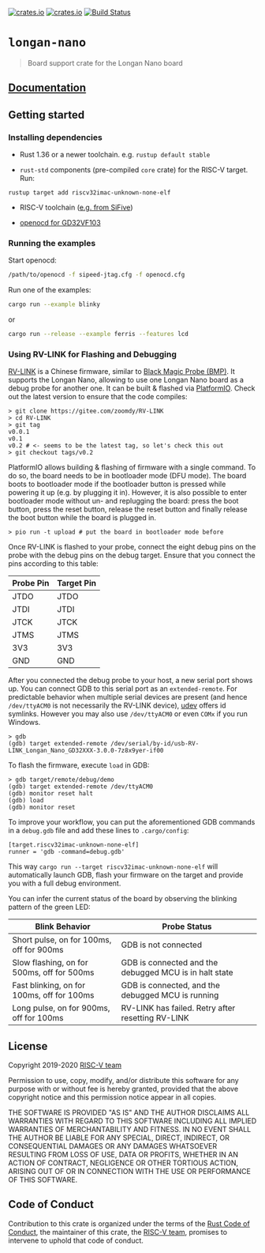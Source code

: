 [![crates.io](https://img.shields.io/crates/d/longan-nano.svg)](https://crates.io/crates/longan-nano)
[![crates.io](https://img.shields.io/crates/v/longan-nano.svg)](https://crates.io/crates/longan-nano)
[![Build Status](https://travis-ci.org/riscv-rust/longan-nano.svg?branch=master)](https://travis-ci.org/riscv-rust/longan-nano)

# `longan-nano`

> Board support crate for the Longan Nano board

## [Documentation](https://docs.rs/crate/longan-nano)

## Getting started

### Installing dependencies

- Rust 1.36 or a newer toolchain. e.g. `rustup default stable`

- `rust-std` components (pre-compiled `core` crate) for the RISC-V target. Run:

``` console
rustup target add riscv32imac-unknown-none-elf
```

- RISC-V toolchain ([e.g. from SiFive](https://static.dev.sifive.com/dev-tools/riscv64-unknown-elf-gcc-8.1.0-2019.01.0-x86_64-linux-ubuntu14.tar.gz))

- [openocd for GD32VF103](https://github.com/riscv-mcu/riscv-openocd)

### Running the examples

Start openocd:
```sh
/path/to/openocd -f sipeed-jtag.cfg -f openocd.cfg
```

Run one of the examples:
```sh
cargo run --example blinky
```
or
```sh
cargo run --release --example ferris --features lcd
```

### Using RV-LINK for Flashing and Debugging

[RV-LINK](https://gitee.com/zoomdy/RV-LINK) is a Chinese firmware, similar to
[Black Magic Probe (BMP)](https://github.com/blacksphere/blackmagic/wiki). It
supports the Longan Nano, allowing to use one Longan Nano board as a debug
probe for another one. It can be built & flashed via
[PlatformIO](https://platformio.org/). Check out the latest version to ensure
that the code compiles:

```
> git clone https://gitee.com/zoomdy/RV-LINK
> cd RV-LINK
> git tag 
v0.0.1
v0.1
v0.2 # <- seems to be the latest tag, so let's check this out
> git checkout tags/v0.2 
```

PlatformIO allows building & flashing of firmware with a single command. To do
so, the board needs to be in bootloader mode (DFU mode). The board boots to
bootloader mode if the bootloader button is pressed while powering it up (e.g.
by plugging it in). However, it is also possible to enter bootloader mode
without un- and replugging the board: press the boot button, press the reset
button, release the reset button and finally release the boot button while the
board is plugged in.

```
> pio run -t upload # put the board in bootloader mode before
```

Once RV-LINK is flashed to your probe, connect the eight debug pins on the
probe with the debug pins on the debug target. Ensure that you connect the pins
according to this table:

| Probe Pin | Target Pin |
| ---       | ---        |
| JTDO      | JTDO       |
| JTDI      | JTDI       |
| JTCK      | JTCK       |
| JTMS      | JTMS       |
| 3V3       | 3V3        |
| GND       | GND        |

After you connected the debug probe to your host, a new serial port shows up.
You can connect GDB to this serial port as an `extended-remote`. For
predictable behavior when multiple serial devices are present (and hence
`/dev/ttyACM0` is not necessarily the RV-LINK device),
[udev](https://www.freedesktop.org/wiki/Software/systemd/) offers id symlinks.
However you may also use `/dev/ttyACM0` or even `COMx` if you run Windows.

```
> gdb
(gdb) target extended-remote /dev/serial/by-id/usb-RV-LINK_Longan_Nano_GD32XXX-3.0.0-7z8x9yer-if00
```

To flash the firmware, execute `load` in GDB:

```
> gdb target/remote/debug/demo
(gdb) target extended-remote /dev/ttyACM0
(gdb) monitor reset halt
(gdb) load
(gdb) monitor reset
```

To improve your workflow, you can put the aforementioned GDB commands in
a `debug.gdb` file and add these lines to `.cargo/config`:

```
[target.riscv32imac-unknown-none-elf]
runner = 'gdb -command=debug.gdb'
```

This way `cargo run --target riscv32imac-unknown-none-elf` will automatically
launch GDB, flash your firmware on the target and provide you with a full debug
environment.

You can infer the current status of the board by observing the blinking pattern
of the green LED:

| Blink Behavior                             | Probe Status                                           |
| ---                                        | ---                                                    |
| Short pulse, on for 100ms, off for 900ms   | GDB is not connected                                   |
| Slow flashing, on for 500ms, off for 500ms | GDB is connected and the debugged MCU is in halt state |
| Fast blinking, on for 100ms, off for 100ms | GDB is connected, and the debugged MCU is running      |
| Long pulse, on for 900ms, off for 100ms    | RV-LINK has failed. Retry after resetting RV-LINK      |

## License

Copyright 2019-2020 [RISC-V team][team]

Permission to use, copy, modify, and/or distribute this software for any purpose
with or without fee is hereby granted, provided that the above copyright notice
and this permission notice appear in all copies.

THE SOFTWARE IS PROVIDED "AS IS" AND THE AUTHOR DISCLAIMS ALL WARRANTIES WITH
REGARD TO THIS SOFTWARE INCLUDING ALL IMPLIED WARRANTIES OF MERCHANTABILITY AND
FITNESS. IN NO EVENT SHALL THE AUTHOR BE LIABLE FOR ANY SPECIAL, DIRECT,
INDIRECT, OR CONSEQUENTIAL DAMAGES OR ANY DAMAGES WHATSOEVER RESULTING FROM LOSS
OF USE, DATA OR PROFITS, WHETHER IN AN ACTION OF CONTRACT, NEGLIGENCE OR OTHER
TORTIOUS ACTION, ARISING OUT OF OR IN CONNECTION WITH THE USE OR PERFORMANCE OF
THIS SOFTWARE.

## Code of Conduct

Contribution to this crate is organized under the terms of the [Rust Code of
Conduct][CoC], the maintainer of this crate, the [RISC-V team][team], promises
to intervene to uphold that code of conduct.

[CoC]: CODE_OF_CONDUCT.md
[team]: https://github.com/rust-embedded/wg#the-risc-v-team
